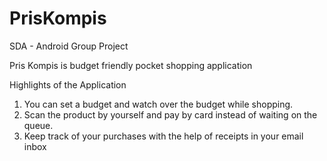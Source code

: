 # PrisKompis
SDA - Android Group Project 

Pris Kompis is budget friendly pocket shopping application

Highlights of the Application

1. You can set a budget and watch over the budget while shopping.
2. Scan the product by yourself and pay by card instead of waiting on the queue.
3. Keep track of your purchases with the help of receipts in your email inbox
